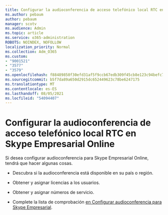 ```yaml
---
title: Configurar la audioconferencia de acceso telefónico local RTC en Skype Empresarial Online
ms.author: pebaum
author: pebaum
manager: scotv
ms.audience: Admin
ms.topic: article
ms.service: o365-administration
ROBOTS: NOINDEX, NOFOLLOW
localization_priority: Normal
ms.collection: Adm_O365
ms.custom:
- "9001521"
- "3577"
- "3579"
ms.openlocfilehash: f88489850f30efd31af5f9ccb67edb309f45cb8e123c94befc70fdd72ee98450
ms.sourcegitcommit: b5f7da89a650d2915dc652449623c78be6247175
ms.translationtype: MT
ms.contentlocale: es-ES
ms.lasthandoff: 08/05/2021
ms.locfileid: "54094407"
---
```

# <a name="setup-pstn-dial-in-audio-conferencing-in-skype-for-business-online"></a>Configurar la audioconferencia de acceso telefónico local RTC en Skype Empresarial Online

Si desea configurar audioconferencia para Skype Empresarial Online, tendrá que hacer algunas cosas. 

- Descubra si la audioconferencia está disponible en su país o región.

- Obtener y asignar licencias a los usuarios.

- Obtener y asignar números de servicio.

- Complete la lista de comprobación [en Configurar audioconferencia para Skype Empresarial](https://docs.microsoft.com/SkypeForBusiness/audio-conferencing-in-office-365/set-up-audio-conferencing).
